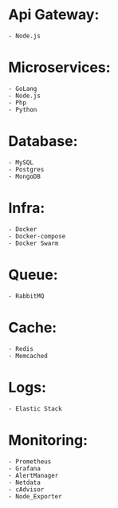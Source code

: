 # Api Gateway:
    - Node.js

# Microservices:
    - GoLang
    - Node.js
    - Php
    - Python

# Database:
    - MySQL
    - Postgres
    - MongoDB
    
# Infra:
    - Docker
    - Docker-compose
    - Docker Swarm
    
# Queue:
    - RabbitMQ
    
# Cache:
    - Redis
    - Memcached
    
# Logs:
    - Elastic Stack
 
# Monitoring:
    - Prometheus
    - Grafana
    - AlertManager
    - Netdata
    - cAdvisor
    - Node_Exporter

